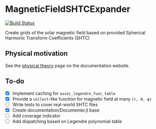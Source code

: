 # MagneticFieldSHTCExpander

[![Build Status](https://github.com/abhro/MagneticFieldSHTCExpander.jl/actions/workflows/CI.yml/badge.svg?branch=main)](https://github.com/abhro/MagneticFieldSHTCExpander.jl/actions/workflows/CI.yml?query=branch%3Amain)

Create grids of the solar magnetic field based on provided Spherical Harmonic Transform Coefficients (SHTC)

## Physical motivation
See the [physical theory](https://abhro.github.io/MagneticFieldSHTCExpander.jl/dev/physical-theory/) page on the documentation website.

## To-do
- [x] Implement caching for `assoc_legendre_func_table`
- [x] Provide a `collect`-like function for magnetic field at many `(r, θ, φ)`
- [ ] Write tests to cover real-world SHTC files
- [x] Create documentation/Documenter.jl base
- [ ] Add coverage indicator
- [ ] Add dispatching based on Legendre polynomial table
